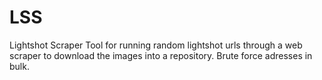 # LSS
Lightshot Scraper
Tool for running random lightshot urls through a web scraper to download the images into a repository. Brute force adresses in bulk.

